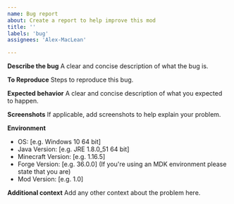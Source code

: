 ```yaml
---
name: Bug report
about: Create a report to help improve this mod
title: ''
labels: 'bug'
assignees: 'Alex-MacLean'

---
```


**Describe the bug**
A clear and concise description of what the bug is.

**To Reproduce**
Steps to reproduce this bug.

**Expected behavior**
A clear and concise description of what you expected to happen.

**Screenshots**
If applicable, add screenshots to help explain your problem.

**Environment**
 - OS: [e.g. Windows 10 64 bit]
 - Java Version: [e.g. JRE 1.8.0_51 64 bit]
 - Minecraft Version: [e.g. 1.16.5]
 - Forge Version: [e.g. 36.0.0] (If you're using an MDK environment please state that you are)
 - Mod Version: [e.g. 1.0]
 
**Additional context**
Add any other context about the problem here.
